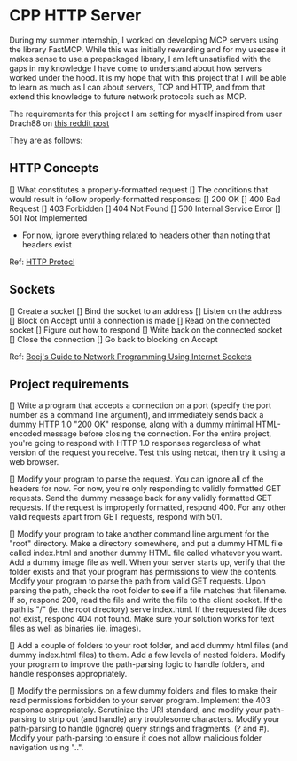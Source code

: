 # CPP HTTP Server

During my summer internship, I worked on developing MCP servers using the library FastMCP.
While this was initially rewarding and for my usecase it makes sense to use a prepackaged library,
I am left unsatisfied with the gaps in my knowledge I have come to understand about how servers worked
under the hood. It is my hope that with this project that I will be able to learn as much as I can about
servers, TCP and HTTP, and from that extend this knowledge to future network protocols
such as MCP.

The requirements for this project I am setting for myself inspired from user Drach88 on [this reddit post](https://www.reddit.com/r/C_Programming/comments/kbfa6t/building_a_http_server_in_c/)

They are as follows:

## HTTP Concepts

[] What constitutes a properly-formatted request
[] The conditions that would result in follow properly-formatted responses:
[] 200 OK
[] 400 Bad Request
[] 403 Forbidden
[] 404 Not Found
[] 500 Internal Service Error
[] 501 Not Implemented

- For now, ignore everything related to headers other than noting that headers exist

Ref: [HTTP Protocl](https://datatracker.ietf.org/doc/html/rfc1945)

## Sockets

[] Create a socket
[] Bind the socket to an address
[] Listen on the address
[] Block on Accept until a connection is made
[] Read on the connected socket
[] Figure out how to respond
[] Write back on the connected socket
[] Close the connection
[] Go back to blocking on Accept

Ref: [Beej's Guide to Network Programming Using Internet Sockets](https://beej.us/guide/bgnet/)

## Project requirements

[] Write a program that accepts a connection on a port (specify the port number as a command line argument), and immediately sends back a dummy HTTP 1.0 "200 OK" response, along with a dummy minimal HTML-encoded message before closing the connection. For the entire project, you're going to respond with HTTP 1.0 responses regardless of what version of the request you receive. Test this using netcat, then try it using a web browser.

[] Modify your program to parse the request. You can ignore all of the headers for now. For now, you're only responding to validly formatted GET requests. Send the dummy message back for any validly formatted GET requests. If the request is improperly formatted, respond 400. For any other valid requests apart from GET requests, respond with 501.

[] Modify your program to take another command line argument for the "root" directory. Make a directory somewhere, and put a dummy HTML file called index.html and another dummy HTML file called whatever you want. Add a dummy image file as well. When your server starts up, verify that the folder exists and that your program has permissions to view the contents. Modify your program to parse the path from valid GET requests. Upon parsing the path, check the root folder to see if a file matches that filename. If so, respond 200, read the file and write the file to the client socket. If the path is "/" (ie. the root directory) serve index.html. If the requested file does not exist, respond 404 not found. Make sure your solution works for text files as well as binaries (ie. images).

[] Add a couple of folders to your root folder, and add dummy html files (and dummy index.html files) to them. Add a few levels of nested folders. Modify your program to improve the path-parsing logic to handle folders, and handle responses appropriately.

[] Modify the permissions on a few dummy folders and files to make their read permissions forbidden to your server program. Implement the 403 response appropriately. Scrutinize the URI standard, and modify your path-parsing to strip out (and handle) any troublesome characters. Modify your path-parsing to handle (ignore) query strings and fragments. (? and #). Modify your path-parsing to ensure it does not allow malicious folder navigation using "..".
